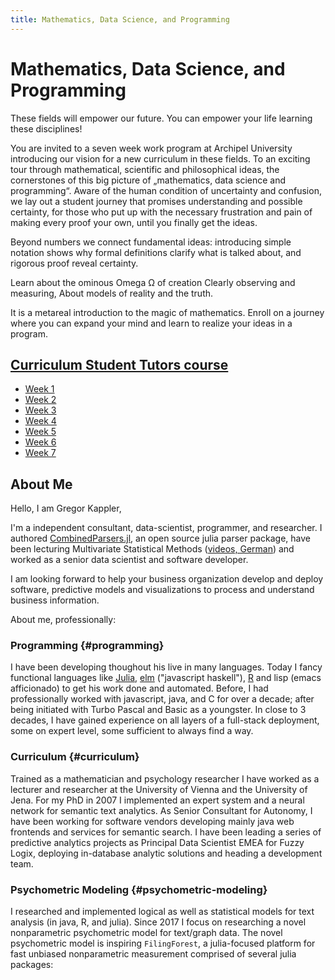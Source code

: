 ```yaml
---
title: Mathematics, Data Science, and Programming
---
```


# Mathematics, Data Science, and Programming
These fields will empower our future.
You can empower your life learning these disciplines!

You are invited to a seven week work program at Archipel University introducing our vision for a new curriculum in these fields.
To an exciting tour through mathematical, scientific and philosophical ideas,
the cornerstones of this big picture of
&bdquo;mathematics, data science and programming&ldquo;.
Aware of the human condition of uncertainty and confusion,
we lay out a student journey
that promises understanding and possible certainty,
for those who put up with the necessary frustration and pain
of making every proof your own,
until you finally get the ideas.

Beyond numbers we connect fundamental ideas:
introducing simple notation shows
why formal definitions clarify what is talked about,
and rigorous proof reveal certainty.

Learn about the ominous Omega &Omega; of creation
Clearly observing and measuring,
About models of reality and the truth.

It is a metareal introduction to the magic of mathematics.
Enroll on a journey where you can expand your mind 
and learn to realize your ideas in a program.


## [Curriculum Student Tutors course](./courses/curriculum/)
- [Week 1](./courses/curriculum/Week_1/week1.md)
- [Week 2](./courses/curriculum/Week_2/week2.md)
- [Week 3](./courses/curriculum/Week_3/week3.md)
- [Week 4](./courses/curriculum/Week_4/week4.md)
- [Week 5](./courses/curriculum/Week_5/week5.md)
- [Week 6](./courses/curriculum/Week_6/week6.md)
- [Week 7](./courses/curriculum/Week_7/week7.md)


## About Me
Hello, I am Gregor Kappler,

I'm a independent consultant, data-scientist, programmer, and researcher.
I authored [CombinedParsers.jl](https://github.com/gkappler/CombinedParsers.jl), an open source julia parser package, have been lecturing Multivariate Statistical Methods ([videos, German](https://www.metheval.uni-jena.de/lehre%5Fcourses.php?course=195)) and worked as a senior data scientist and software developer.

I am looking forward to help your business organization develop and deploy software,
predictive models and visualizations to process and understand business information.

About me, professionally:


### Programming {#programming}

I have been developing thoughout his live in many languages.
Today I fancy functional languages like [Julia](https://julialang.org/), [elm](https://elm-lang.org/) ("javascript haskell"), [R](https://www.r-project.org/) and lisp (emacs afficionado) to get his work done and automated.
Before, I had professionally worked with javascript, java, and C for over a decade; after being initiated with Turbo Pascal and Basic as a youngster.
In close to 3 decades, I have gained experience on all layers of a full-stack deployment, some on expert level, some sufficient to always find a way.


### Curriculum {#curriculum}

Trained as a mathematician and psychology researcher I have worked as a lecturer and researcher at the University of Vienna and the University of Jena.
For my PhD in 2007 I implemented an expert system and a neural network for semantic text analytics.
As Senior Consultant for Autonomy, I have been working for software vendors developing mainly java web frontends and services for semantic search.
I have been leading a series of predictive analytics projects as Principal Data Scientist EMEA for Fuzzy Logix, deploying in-database analytic solutions and heading a development team.


### Psychometric Modeling {#psychometric-modeling}

I researched and implemented logical as well as statistical models for text analysis (in java, R, and julia).
Since 2017 I focus on researching a novel nonparametric psychometric model for text/graph data.
The novel psychometric model is inspiring `FilingForest`, a julia-focused platform for fast unbiased nonparametric measurement comprised of several julia packages:

